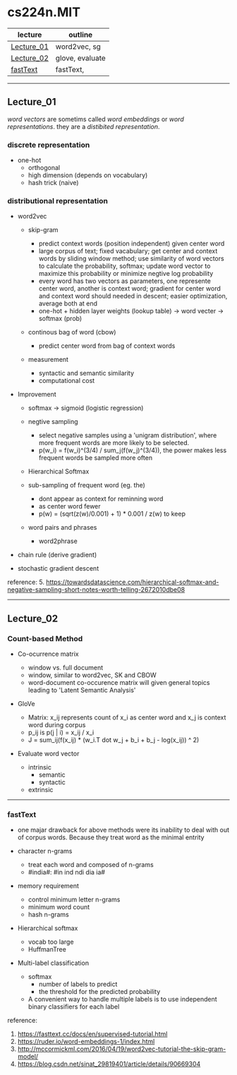 
# cs224n.MIT

|lecture | outline|
|-|-|
[Lecture_01](#lecture01) | word2vec, sg
[Lecture_02](#lecture02) | glove, evaluate
[fastText](#lecture02) | fastText, 

---

## <div id="lecture01"></div>Lecture_01

*word vectors* are sometims called *word embeddings* or *word representations*. they are a *distibited representation*.

### discrete representation
- one-hot  
    - orthogonal  
    - high dimension (depends on vocabulary) 
    - hash trick (naive) 


### distributional representation
- word2vec
    - skip-gram  
        - predict context words (position independent) given center word
        - large corpus of text; fixed vacabulary; get center and context words by sliding window method; use similarity of word vectors to calculate the probability, softmax; update word vector to maximize this probability or minimize negtive log probability
        - every word has two vectors as parameters, one represente center word, another is context word; gradient for center word and context word should needed in descent; easier optimization, average both at end
        - one-hot + hidden layer weights (lookup table) -> word vecter -> softmax (prob)

    - continous bag of word (cbow)  
        - predict center word from bag of context words
    - measurement  
        - syntactic and semantic similarity 
        - computational cost

- Improvement
    - softmax -> sigmoid (logistic regression)
    - negtive sampling  
        - select negative samples using a 'unigram distribution', where more frequent words are more likely to be selected. 
        - p(w_i) = f(w_i)^(3/4) / sum_j(f(w_j)^(3/4)), the power makes less frequent words be sampled more often  
    - Hierarchical Softmax  
    - sub-sampling of frequent word (eg. the)
        - dont appear as context for reminning word
        - as center word fewer
        - p(w) = (sqrt(z(w)/0.001) + 1) * 0.001 / z(w) to keep

    - word pairs and phrases
        - word2phrase

- chain rule (derive gradient)
- stochastic gradient descent


reference:
5. https://towardsdatascience.com/hierarchical-softmax-and-negative-sampling-short-notes-worth-telling-2672010dbe08

---

## <div id="lecture02"></div>Lecture_02


### Count-based Method

- Co-ocurrence matrix
    - window vs. full document
    - window, similar to word2vec, SK and CBOW
    - word-document co-occurence matrix will given general topics leading to 'Latent Semantic Analysis'
- GloVe
    - Matrix: x_ij represents count of x_i as center word and x_j is context word during corpus
    - p_ij is p(j | i) = x_ij / x_i 
    - J = sum_ij(f(x_ij) * (w_i.T dot w_j + b_i + b_j - log(x_ij)) ^ 2)


- Evaluate word vector
    - intrinsic
        - semantic
        - syntactic
    - extrinsic


---

### fastText

- one majar drawback for above methods were its inability to deal with out of corpus words. Because they treat word as the minimal entrity
- character n-grams
    - treat each word and composed of n-grams
    - #india#: #in ind ndi dia ia#
- memory requirement
    - control minimum letter n-grams
    - minimum word count
    - hash n-grams

- Hierarchical softmax
    - vocab too large
    - HuffmanTree
- Multi-label classification
    - softmax 
        - number of labels to predict 
        - the threshold for the predicted probability
    - A convenient way to handle multiple labels is to use independent binary classifiers for each label


reference:
1. https://fasttext.cc/docs/en/supervised-tutorial.html
2. https://ruder.io/word-embeddings-1/index.html
3. http://mccormickml.com/2016/04/19/word2vec-tutorial-the-skip-gram-model/
4. https://blog.csdn.net/sinat_29819401/article/details/90669304
